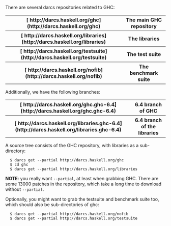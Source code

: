 
There are several darcs repositories related to GHC:


<table><tr><th>[
http://darcs.haskell.org/ghc](http://darcs.haskell.org/ghc)</th>
<th>The main GHC repository
</th></tr>
<tr><th>[
http://darcs.haskell.org/libraries](http://darcs.haskell.org/libraries)</th>
<th>The libraries
</th></tr>
<tr><th>[
http://darcs.haskell.org/testsuite](http://darcs.haskell.org/testsuite)</th>
<th>The test suite
</th></tr>
<tr><th>[ http://darcs.haskell.org/nofib](http://darcs.haskell.org/nofib)</th>
<th>The benchmark suite
</th></tr></table>



Additionally, we have the following branches:


<table><tr><th>[
http://darcs.haskell.org/ghc.ghc-6.4](http://darcs.haskell.org/ghc.ghc-6.4)</th>
<th>6.4 branch of GHC
</th></tr>
<tr><th>[
http://darcs.haskell.org/libraries.ghc-6.4](http://darcs.haskell.org/libraries.ghc-6.4)</th>
<th>6.4 branch of the libraries
</th></tr></table>



A source tree consists of the GHC repository, with libraries as a sub-directory:


```wiki
  $ darcs get --partial http://darcs.haskell.org/ghc
  $ cd ghc
  $ darcs get --partial http://darcs.haskell.org/libraries
```


**NOTE**: you really want `--partial`, at least when grabbing GHC.  There are some 13000 patches in the repository, which take a long time to download without `--partial`.



Optionally, you might want to grab the testsuite and benchmark suite too, which should also be sub-directories of ghc:


```wiki
  $ darcs get --partial http://darcs.haskell.org/nofib
  $ darcs get --partial http://darcs.haskell.org/testsuite
```